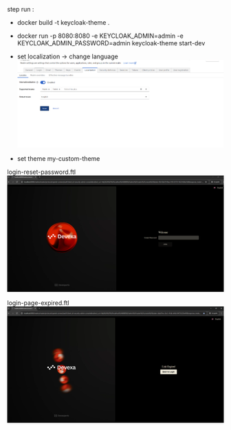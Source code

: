 step run :

- docker build -t keycloak-theme .
- docker run -p 8080:8080 -e KEYCLOAK_ADMIN=admin -e KEYCLOAK_ADMIN_PASSWORD=admin keycloak-theme start-dev

- set localization -> change language
![alt text](image.png)

- set theme
 my-custom-theme

login-reset-password.ftl
![alt text](image-1.png)

login-page-expired.ftl
![alt text](image-2.png)